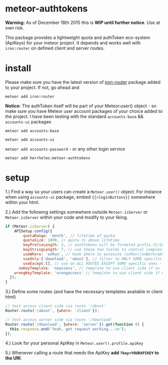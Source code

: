 # meteor-authtokens

**Warning:** As of December 18th 2015 this is **WIP until further notice**. Use at own risk.

This package provides a lightweight quota and authToken eco-system (ApiKeys) for your meteor project.
It depends and works well with `iron:router` on defined client and server routes.

# install
Please make sure you have the latest version of [iron-router](https://github.com/EventedMind/iron-router) package added to your project.
If not, go ahead and

`meteor add iron:router`

**Notice:** The authToken itself will be part of your Meteor.user() object - so make sure you have Meteor user account packages of your choice added to the project.
I have been testing with the standard `accounts-base` && `accounts-ui` packages

`meteor add accounts-base`

`meteor add accounts-ui`

`meteor add accounts-password` - or any other login service

`meteor add herrhelms:meteor-authtokens`

# setup
1.) Find a way so your users can create a `Meteor.user()` object. For instance when using `accounts-ui` package, embed `{{>loginButtons}}` somewhere within your html.

2.) Add the following settings somewhere outside `Meteor.isServer` or `Meteor.isServer` within your code and modify to your liking.

```js
if (Meteor.isServer) {
	APISetup.config({
		quotaRange: 'month', // lifetime of quota
		quotaSize: 1000, // quota in above lifetime
		keyPrefixLength: 2, // authTokens will be formated prefix.StrInG (ny.ASe24sa)
		keyStringLength: 7, // use these two fields to control complexity of authTokens
		useWhere: 'onRun', // hook where to excecute (onRun||onBeforeAction||onAfterAction||onRerun)
		useOnly:['download', 'about'], // filter to ONLY SOME specific route(s)
		useExcept:[], // use on ALL ROUTES EXCEPT SOME specific ones - EXCEPT will override ONLY(!)
	  noKeyTemplate: 'noaccess', // template to use client side if no ?key=
  	wrongKeyTemplate: 'wrongaccess' // template to use client side if wrong ?key=
  });
}
```

3.) Define some routes (and have the necessary templates available in client html)

```js
// test access client side via route '/about'
Router.route('/about', {where: 'client'});

// test access server side via route '/download'
Router.route('/download', {where: 'server'}).get(function () {
  this.response.end('Yeah, get request working...\n');
});
```

4.) Look for your personal ApiKey in `Meteor.user().profile.apiKey`

5.) Whenever calling a route that needs the ApiKey **add `?key=YOURAPIKEY` to the URI**.
